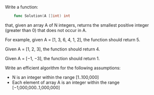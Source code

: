 Write a function:

```go
    func Solution(A []int) int
```

that, given an array A of N integers, returns the smallest positive integer (greater than 0) that does not occur in A.

For example, given A = [1, 3, 6, 4, 1, 2], the function should return 5.

Given A = [1, 2, 3], the function should return 4.

Given A = [−1, −3], the function should return 1.

Write an efficient algorithm for the following assumptions:

- N is an integer within the range [1..100,000]
- Each element of array A is an integer within the range [−1,000,000..1,000,000]

